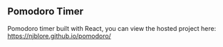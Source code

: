## Pomodoro Timer

Pomodoro timer built with React, you can view the hosted project here: https://njblore.github.io/pomodoro/
